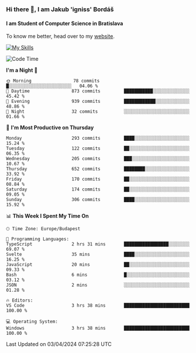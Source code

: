 ### Hi there 👋, I am Jakub 'igniss' Bordáš

#### I am Student of Computer Science in Bratislava
To know me better, head over to my [website](https://bordas.sk).

[![My Skills](https://skillicons.dev/icons?i=js,html,css,figma,svelte,java,kotlin,python,postgresql,typescript,nest,nodejs)](https://bordas.sk)


<!--START_SECTION:waka-->
![Code Time](http://img.shields.io/badge/Code%20Time-1%2C452%20hrs%2029%20mins-blue)

**I'm a Night 🦉** 

```text
🌞 Morning                78 commits          █░░░░░░░░░░░░░░░░░░░░░░░░   04.06 % 
🌆 Daytime                873 commits         ███████████░░░░░░░░░░░░░░   45.42 % 
🌃 Evening                939 commits         ████████████░░░░░░░░░░░░░   48.86 % 
🌙 Night                  32 commits          ░░░░░░░░░░░░░░░░░░░░░░░░░   01.66 % 
```
📅 **I'm Most Productive on Thursday** 

```text
Monday                   293 commits         ████░░░░░░░░░░░░░░░░░░░░░   15.24 % 
Tuesday                  122 commits         ██░░░░░░░░░░░░░░░░░░░░░░░   06.35 % 
Wednesday                205 commits         ███░░░░░░░░░░░░░░░░░░░░░░   10.67 % 
Thursday                 652 commits         ████████░░░░░░░░░░░░░░░░░   33.92 % 
Friday                   170 commits         ██░░░░░░░░░░░░░░░░░░░░░░░   08.84 % 
Saturday                 174 commits         ██░░░░░░░░░░░░░░░░░░░░░░░   09.05 % 
Sunday                   306 commits         ████░░░░░░░░░░░░░░░░░░░░░   15.92 % 
```


📊 **This Week I Spent My Time On** 

```text
🕑︎ Time Zone: Europe/Budapest

💬 Programming Languages: 
TypeScript               2 hrs 31 mins       █████████████████░░░░░░░░   69.07 % 
Svelte                   35 mins             ████░░░░░░░░░░░░░░░░░░░░░   16.25 % 
JavaScript               20 mins             ██░░░░░░░░░░░░░░░░░░░░░░░   09.33 % 
Bash                     6 mins              █░░░░░░░░░░░░░░░░░░░░░░░░   03.12 % 
JSON                     2 mins              ░░░░░░░░░░░░░░░░░░░░░░░░░   01.28 % 

🔥 Editors: 
VS Code                  3 hrs 38 mins       █████████████████████████   100.00 % 

💻 Operating System: 
Windows                  3 hrs 38 mins       █████████████████████████   100.00 % 
```


 Last Updated on 03/04/2024 07:25:28 UTC
<!--END_SECTION:waka-->
